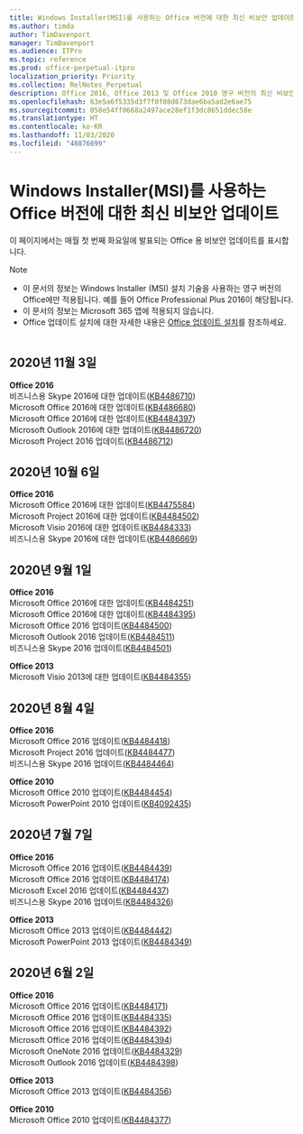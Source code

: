 ```yaml
---
title: Windows Installer(MSI)를 사용하는 Office 버전에 대한 최신 비보안 업데이트
ms.author: timda
author: TimDavenport
manager: TimDavenport
ms.audience: ITPro
ms.topic: reference
ms.prod: office-perpetual-itpro
localization_priority: Priority
ms.collection: RelNotes_Perpetual
description: Office 2016, Office 2013 및 Office 2010 영구 버전의 최신 비보안 업데이트 정보에 대한 링크를 IT 전문가에게 제공합니다.
ms.openlocfilehash: 63e5a6f5335d3f7f0f08d673dae6ba5ad2e6ae75
ms.sourcegitcommit: 058e54ff0668a2497ace28ef1f3dc8651ddec58e
ms.translationtype: HT
ms.contentlocale: ko-KR
ms.lasthandoff: 11/03/2020
ms.locfileid: "48876699"
---
```

# <a name="latest-non-security-updates-for-versions-of-office-that-use-windows-installer-msi"></a>Windows Installer(MSI)를 사용하는 Office 버전에 대한 최신 비보안 업데이트

이 페이지에서는 매월 첫 번째 화요일에 발표되는 Office 용 비보안 업데이트를 표시합니다.

> [!NOTE]
> - 이 문서의 정보는 Windows Installer (MSI) 설치 기술을 사용하는 영구 버전의 Office에만 적용됩니다. 예를 들어 Office Professional Plus 2016이 해당됩니다.
> - 이 문서의 정보는 Microsoft 365 앱에 적용되지 않습니다.
> - Office 업데이트 설치에 대한 자세한 내용은 [Office 업데이트 설치](https://support.office.com/article/2ab296f3-7f03-43a2-8e50-46de917611c5)를 참조하세요.
<br/><br/>

## <a name="november-3-2020"></a>2020년 11월 3일
**Office 2016**<br/>
비즈니스용 Skype 2016에 대한 업데이트([KB4486710](https://support.microsoft.com/help/4486710)) <br/>
Microsoft Office 2016에 대한 업데이트([KB4486680](https://support.microsoft.com/help/4486680)) <br/>
Microsoft Office 2016에 대한 업데이트([KB4484397](https://support.microsoft.com/help/4484397)) <br/>
Microsoft Outlook 2016에 대한 업데이트([KB4486720](https://support.microsoft.com/help/4486720)) <br/>
Microsoft Project 2016 업데이트([KB4486712](https://support.microsoft.com/help/4486712)) <br/>


## <a name="october-6-2020"></a>2020년 10월 6일
**Office 2016**<br/>
Microsoft Office 2016에 대한 업데이트([KB4475584](https://support.microsoft.com/help/4475584))<br/>
Microsoft Project 2016에 대한 업데이트([KB4484502](https://support.microsoft.com/help/4484502))<br/>
Microsoft Visio 2016에 대한 업데이트([KB4484333](https://support.microsoft.com/help/4484333))<br/>
비즈니스용 Skype 2016에 대한 업데이트([KB4486669](https://support.microsoft.com/help/4486669))<br/> 

## <a name="september-1-2020"></a>2020년 9월 1일
**Office 2016**<br/>
Microsoft Office 2016에 대한 업데이트([KB4484251](https://support.microsoft.com/help/4484251))<br/>
Microsoft Office 2016에 대한 업데이트([KB4484395](https://support.microsoft.com/help/4484395))<br/> Microsoft Office 2016 업데이트([KB4484500](https://support.microsoft.com/help/4484500)) <br/>
Microsoft Outlook 2016 업데이트([KB4484511](https://support.microsoft.com/help/4484511)) <br/>
비즈니스용 Skype 2016 업데이트([KB4484501](https://support.microsoft.com/help/4484501)) <br/>

**Office 2013**<br/>
Microsoft Visio 2013에 대한 업데이트([KB4484355](https://support.microsoft.com/help/4484355))<br/>

## <a name="august-4-2020"></a>2020년 8월 4일

**Office 2016**<br/>
Microsoft Office 2016 업데이트([KB4484418](https://support.microsoft.com/help/4484418))<br/> Microsoft Project 2016 업데이트([KB4484477](https://support.microsoft.com/help/4484477))<br/>
비즈니스용 Skype 2016 업데이트([KB4484464](https://support.microsoft.com/help/4484464))<br/> 

**Office 2010**<br/>
Microsoft Office 2010 업데이트([KB4484454](https://support.microsoft.com/help/4484454))<br/> Microsoft PowerPoint 2010 업데이트([KB4092435](https://support.microsoft.com/help/4092435))<br/> 

## <a name="july-7-2020"></a>2020년 7월 7일

**Office 2016**<br/>
Microsoft Office 2016 업데이트([KB4484439](https://support.microsoft.com/help/4484439))<br/> Microsoft Office 2016 업데이트([KB4484174](https://support.microsoft.com/help/4484174))<br/> Microsoft Excel 2016 업데이트([KB4484437](https://support.microsoft.com/help/4484437))<br/>
비즈니스용 Skype 2016 업데이트([KB4484326](https://support.microsoft.com/help/4484326))<br/> 

**Office 2013**<br/>
Microsoft Office 2013 업데이트([KB4484442](https://support.microsoft.com/help/4484442))<br/> Microsoft PowerPoint 2013 업데이트([KB4484349](https://support.microsoft.com/help/4484349))<br/> 


## <a name="june-2-2020"></a>2020년 6월 2일

**Office 2016**<br/>
Microsoft Office 2016 업데이트([KB4484171](https://support.microsoft.com/help/4484171))<br/> Microsoft Office 2016 업데이트([KB4484335](https://support.microsoft.com/help/4484335))<br/> Microsoft Office 2016 업데이트([KB4484392](https://support.microsoft.com/help/4484392))<br/> Microsoft Office 2016 업데이트([KB4484394](https://support.microsoft.com/help/4484394))<br/> Microsoft OneNote 2016 업데이트([KB4484329](https://support.microsoft.com/help/4484329))<br/>
Microsoft Outlook 2016 업데이트([KB4484398](https://support.microsoft.com/help/4484398))<br/> 

**Office 2013**<br/>
Microsoft Office 2013 업데이트([KB4484356](https://support.microsoft.com/help/4484356))<br/> 

**Office 2010**<br/>
Microsoft Office 2010 업데이트([KB4484377](https://support.microsoft.com/help/4484377))<br/> 

 
